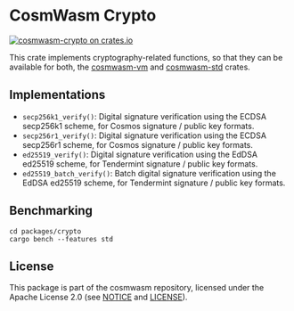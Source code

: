 # CosmWasm Crypto

[![cosmwasm-crypto on crates.io](https://img.shields.io/crates/v/cosmwasm-crypto.svg)](https://crates.io/crates/cosmwasm-crypto)

This crate implements cryptography-related functions, so that they can be
available for both, the [cosmwasm-vm](`https://crates.io/crates/cosmwasm-vm`)
and [cosmwasm-std](`https://crates.io/crates/cosmwasm-std`) crates.

## Implementations

- `secp256k1_verify()`: Digital signature verification using the ECDSA secp256k1
  scheme, for Cosmos signature / public key formats.
- `secp256r1_verify()`: Digital signature verification using the ECDSA secp256r1
  scheme, for Cosmos signature / public key formats.
- `ed25519_verify()`: Digital signature verification using the EdDSA ed25519
  scheme, for Tendermint signature / public key formats.
- `ed25519_batch_verify()`: Batch digital signature verification using the EdDSA
  ed25519 scheme, for Tendermint signature / public key formats.

## Benchmarking

```
cd packages/crypto
cargo bench --features std
```

## License

This package is part of the cosmwasm repository, licensed under the Apache
License 2.0 (see [NOTICE](https://github.com/CosmWasm/cosmwasm/blob/main/NOTICE)
and [LICENSE](https://github.com/CosmWasm/cosmwasm/blob/main/LICENSE)).
